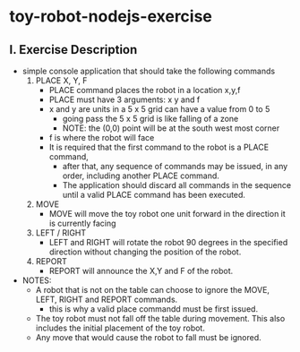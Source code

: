 # toy-robot-nodejs-exercise
## I. Exercise Description
- simple console application that should take the following commands
    1. PLACE X, Y, F
        - PLACE command places the robot in a location x,y,f
        - PLACE must have 3 arguments: x y and f
        - x and y are units in a 5 x 5 grid can have a value from 0 to 5
            - going pass the 5 x 5 grid is like falling of a zone
            - NOTE: the (0,0) point will be at the south west most corner
        - f is where the robot will face
        - It is required that the first command to the robot is a PLACE command, 
            - after that, any sequence of commands may be issued, in any order, including another PLACE command.
            - The application should discard all commands in the sequence until a valid PLACE command has been executed.
    2. MOVE
        - MOVE will move the toy robot one unit forward in the direction it is currently facing
    3. LEFT / RIGHT
        - LEFT and RIGHT will rotate the robot 90 degrees in the specified direction without changing the position of the robot.
    4. REPORT 
        - REPORT will announce the X,Y and F of the robot. 
- NOTES:
    - A robot that is not on the table can choose to ignore the MOVE, LEFT, RIGHT and REPORT commands.
        - this is why a valid place commandd must be first issued.
    - The toy robot must not fall off the table during movement. This also includes the initial placement of the toy robot.
    - Any move that would cause the robot to fall must be ignored.


